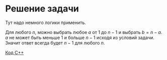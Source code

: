 <h1> Решение задачи </h1>

Тут надо немного логики применить. 

Для любого $n$, можно выбрать любое $a$ от $1$ до $n - 1$ и выбрать $b = n - a$. $a$ не может быть меньше $1$ и больше $n - 1$ исходя из условий задачи. Значит ответ всегда будет $n - 1$ для любого $n$. 

[Код С++](Solution_С.cpp)
